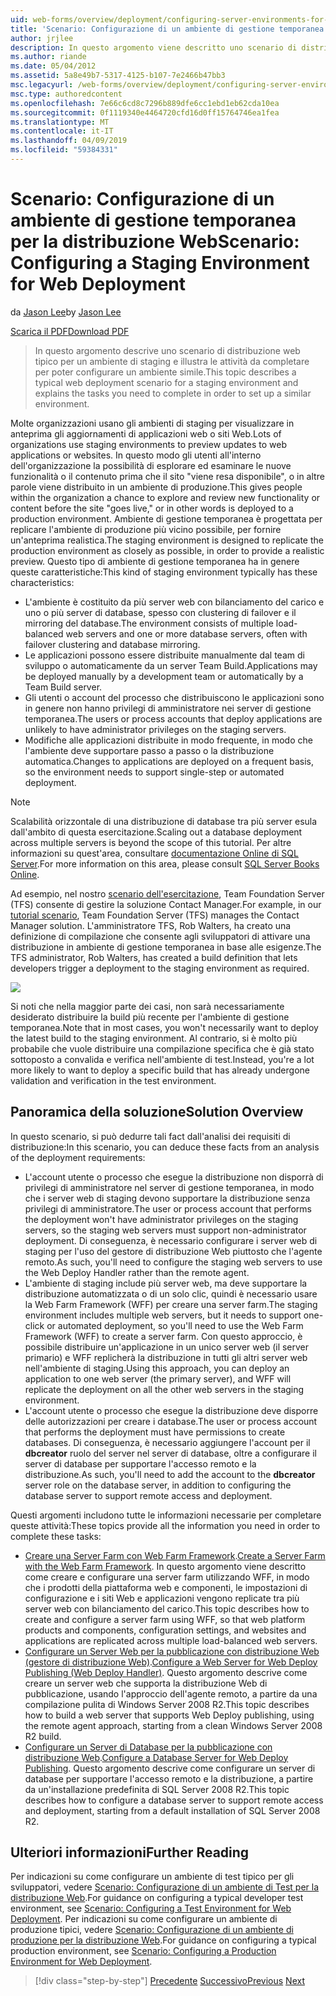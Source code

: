 ```yaml
---
uid: web-forms/overview/deployment/configuring-server-environments-for-web-deployment/scenario-configuring-a-staging-environment-for-web-deployment
title: 'Scenario: Configurazione di un ambiente di gestione temporanea per la distribuzione Web | Microsoft Docs'
author: jrjlee
description: In questo argomento viene descritto uno scenario di distribuzione web tipico per un ambiente di staging e illustra le attività da completare per configurare un ambiente simile...
ms.author: riande
ms.date: 05/04/2012
ms.assetid: 5a8e49b7-5317-4125-b107-7e2466b47bb3
msc.legacyurl: /web-forms/overview/deployment/configuring-server-environments-for-web-deployment/scenario-configuring-a-staging-environment-for-web-deployment
msc.type: authoredcontent
ms.openlocfilehash: 7e66c6cd8c7296b889dfe6cc1ebd1eb62cda10ea
ms.sourcegitcommit: 0f1119340e4464720cfd16d0ff15764746ea1fea
ms.translationtype: MT
ms.contentlocale: it-IT
ms.lasthandoff: 04/09/2019
ms.locfileid: "59384331"
---
```

# <a name="scenario-configuring-a-staging-environment-for-web-deployment"></a><span data-ttu-id="50855-103">Scenario: Configurazione di un ambiente di gestione temporanea per la distribuzione Web</span><span class="sxs-lookup"><span data-stu-id="50855-103">Scenario: Configuring a Staging Environment for Web Deployment</span></span>

<span data-ttu-id="50855-104">da [Jason Lee](https://github.com/jrjlee)</span><span class="sxs-lookup"><span data-stu-id="50855-104">by [Jason Lee](https://github.com/jrjlee)</span></span>

[<span data-ttu-id="50855-105">Scarica il PDF</span><span class="sxs-lookup"><span data-stu-id="50855-105">Download PDF</span></span>](https://msdnshared.blob.core.windows.net/media/MSDNBlogsFS/prod.evol.blogs.msdn.com/CommunityServer.Blogs.Components.WeblogFiles/00/00/00/63/56/8130.DeployingWebAppsInEnterpriseScenarios.pdf)

> <span data-ttu-id="50855-106">In questo argomento descrive uno scenario di distribuzione web tipico per un ambiente di staging e illustra le attività da completare per poter configurare un ambiente simile.</span><span class="sxs-lookup"><span data-stu-id="50855-106">This topic describes a typical web deployment scenario for a staging environment and explains the tasks you need to complete in order to set up a similar environment.</span></span>


<span data-ttu-id="50855-107">Molte organizzazioni usano gli ambienti di staging per visualizzare in anteprima gli aggiornamenti di applicazioni web o siti Web.</span><span class="sxs-lookup"><span data-stu-id="50855-107">Lots of organizations use staging environments to preview updates to web applications or websites.</span></span> <span data-ttu-id="50855-108">In questo modo gli utenti all'interno dell'organizzazione la possibilità di esplorare ed esaminare le nuove funzionalità o il contenuto prima che il sito "viene resa disponibile", o in altre parole viene distribuito in un ambiente di produzione.</span><span class="sxs-lookup"><span data-stu-id="50855-108">This gives people within the organization a chance to explore and review new functionality or content before the site "goes live," or in other words is deployed to a production environment.</span></span> <span data-ttu-id="50855-109">Ambiente di gestione temporanea è progettata per replicare l'ambiente di produzione più vicino possibile, per fornire un'anteprima realistica.</span><span class="sxs-lookup"><span data-stu-id="50855-109">The staging environment is designed to replicate the production environment as closely as possible, in order to provide a realistic preview.</span></span> <span data-ttu-id="50855-110">Questo tipo di ambiente di gestione temporanea ha in genere queste caratteristiche:</span><span class="sxs-lookup"><span data-stu-id="50855-110">This kind of staging environment typically has these characteristics:</span></span>

- <span data-ttu-id="50855-111">L'ambiente è costituito da più server web con bilanciamento del carico e uno o più server di database, spesso con clustering di failover e il mirroring del database.</span><span class="sxs-lookup"><span data-stu-id="50855-111">The environment consists of multiple load-balanced web servers and one or more database servers, often with failover clustering and database mirroring.</span></span>
- <span data-ttu-id="50855-112">Le applicazioni possono essere distribuite manualmente dal team di sviluppo o automaticamente da un server Team Build.</span><span class="sxs-lookup"><span data-stu-id="50855-112">Applications may be deployed manually by a development team or automatically by a Team Build server.</span></span>
- <span data-ttu-id="50855-113">Gli utenti o account del processo che distribuiscono le applicazioni sono in genere non hanno privilegi di amministratore nei server di gestione temporanea.</span><span class="sxs-lookup"><span data-stu-id="50855-113">The users or process accounts that deploy applications are unlikely to have administrator privileges on the staging servers.</span></span>
- <span data-ttu-id="50855-114">Modifiche alle applicazioni distribuite in modo frequente, in modo che l'ambiente deve supportare passo a passo o la distribuzione automatica.</span><span class="sxs-lookup"><span data-stu-id="50855-114">Changes to applications are deployed on a frequent basis, so the environment needs to support single-step or automated deployment.</span></span>

> [!NOTE]
> <span data-ttu-id="50855-115">Scalabilità orizzontale di una distribuzione di database tra più server esula dall'ambito di questa esercitazione.</span><span class="sxs-lookup"><span data-stu-id="50855-115">Scaling out a database deployment across multiple servers is beyond the scope of this tutorial.</span></span> <span data-ttu-id="50855-116">Per altre informazioni su quest'area, consultare [documentazione Online di SQL Server](https://technet.microsoft.com/library/ms130214.aspx).</span><span class="sxs-lookup"><span data-stu-id="50855-116">For more information on this area, please consult [SQL Server Books Online](https://technet.microsoft.com/library/ms130214.aspx).</span></span>


<span data-ttu-id="50855-117">Ad esempio, nel nostro [scenario dell'esercitazione](../deploying-web-applications-in-enterprise-scenarios/enterprise-web-deployment-scenario-overview.md), Team Foundation Server (TFS) consente di gestire la soluzione Contact Manager.</span><span class="sxs-lookup"><span data-stu-id="50855-117">For example, in our [tutorial scenario](../deploying-web-applications-in-enterprise-scenarios/enterprise-web-deployment-scenario-overview.md), Team Foundation Server (TFS) manages the Contact Manager solution.</span></span> <span data-ttu-id="50855-118">L'amministratore TFS, Rob Walters, ha creato una definizione di compilazione che consente agli sviluppatori di attivare una distribuzione in ambiente di gestione temporanea in base alle esigenze.</span><span class="sxs-lookup"><span data-stu-id="50855-118">The TFS administrator, Rob Walters, has created a build definition that lets developers trigger a deployment to the staging environment as required.</span></span>

![](scenario-configuring-a-staging-environment-for-web-deployment/_static/image1.png)

<span data-ttu-id="50855-119">Si noti che nella maggior parte dei casi, non sarà necessariamente desiderato distribuire la build più recente per l'ambiente di gestione temporanea.</span><span class="sxs-lookup"><span data-stu-id="50855-119">Note that in most cases, you won't necessarily want to deploy the latest build to the staging environment.</span></span> <span data-ttu-id="50855-120">Al contrario, si è molto più probabile che vuole distribuire una compilazione specifica che è già stato sottoposto a convalida e verifica nell'ambiente di test.</span><span class="sxs-lookup"><span data-stu-id="50855-120">Instead, you're a lot more likely to want to deploy a specific build that has already undergone validation and verification in the test environment.</span></span>

## <a name="solution-overview"></a><span data-ttu-id="50855-121">Panoramica della soluzione</span><span class="sxs-lookup"><span data-stu-id="50855-121">Solution Overview</span></span>

<span data-ttu-id="50855-122">In questo scenario, si può dedurre tali fact dall'analisi dei requisiti di distribuzione:</span><span class="sxs-lookup"><span data-stu-id="50855-122">In this scenario, you can deduce these facts from an analysis of the deployment requirements:</span></span>

- <span data-ttu-id="50855-123">L'account utente o processo che esegue la distribuzione non disporrà di privilegi di amministratore nel server di gestione temporanea, in modo che i server web di staging devono supportare la distribuzione senza privilegi di amministratore.</span><span class="sxs-lookup"><span data-stu-id="50855-123">The user or process account that performs the deployment won't have administrator privileges on the staging servers, so the staging web servers must support non-administrator deployment.</span></span> <span data-ttu-id="50855-124">Di conseguenza, è necessario configurare i server web di staging per l'uso del gestore di distribuzione Web piuttosto che l'agente remoto.</span><span class="sxs-lookup"><span data-stu-id="50855-124">As such, you'll need to configure the staging web servers to use the Web Deploy Handler rather than the remote agent.</span></span>
- <span data-ttu-id="50855-125">L'ambiente di staging include più server web, ma deve supportare la distribuzione automatizzata o di un solo clic, quindi è necessario usare la Web Farm Framework (WFF) per creare una server farm.</span><span class="sxs-lookup"><span data-stu-id="50855-125">The staging environment includes multiple web servers, but it needs to support one-click or automated deployment, so you'll need to use the Web Farm Framework (WFF) to create a server farm.</span></span> <span data-ttu-id="50855-126">Con questo approccio, è possibile distribuire un'applicazione in un unico server web (il server primario) e WFF replicherà la distribuzione in tutti gli altri server web nell'ambiente di staging.</span><span class="sxs-lookup"><span data-stu-id="50855-126">Using this approach, you can deploy an application to one web server (the primary server), and WFF will replicate the deployment on all the other web servers in the staging environment.</span></span>
- <span data-ttu-id="50855-127">L'account utente o processo che esegue la distribuzione deve disporre delle autorizzazioni per creare i database.</span><span class="sxs-lookup"><span data-stu-id="50855-127">The user or process account that performs the deployment must have permissions to create databases.</span></span> <span data-ttu-id="50855-128">Di conseguenza, è necessario aggiungere l'account per il **dbcreator** ruolo del server nel server di database, oltre a configurare il server di database per supportare l'accesso remoto e la distribuzione.</span><span class="sxs-lookup"><span data-stu-id="50855-128">As such, you'll need to add the account to the **dbcreator** server role on the database server, in addition to configuring the database server to support remote access and deployment.</span></span>

<span data-ttu-id="50855-129">Questi argomenti includono tutte le informazioni necessarie per completare queste attività:</span><span class="sxs-lookup"><span data-stu-id="50855-129">These topics provide all the information you need in order to complete these tasks:</span></span>

- <span data-ttu-id="50855-130">[Creare una Server Farm con Web Farm Framework](creating-a-server-farm-with-the-web-farm-framework.md).</span><span class="sxs-lookup"><span data-stu-id="50855-130">[Create a Server Farm with the Web Farm Framework](creating-a-server-farm-with-the-web-farm-framework.md).</span></span> <span data-ttu-id="50855-131">In questo argomento viene descritto come creare e configurare una server farm utilizzando WFF, in modo che i prodotti della piattaforma web e componenti, le impostazioni di configurazione e i siti Web e applicazioni vengono replicate tra più server web con bilanciamento del carico.</span><span class="sxs-lookup"><span data-stu-id="50855-131">This topic describes how to create and configure a server farm using WFF, so that web platform products and components, configuration settings, and websites and applications are replicated across multiple load-balanced web servers.</span></span>
- <span data-ttu-id="50855-132">[Configurare un Server Web per la pubblicazione con distribuzione Web (gestore di distribuzione Web)](configuring-a-web-server-for-web-deploy-publishing-web-deploy-handler.md).</span><span class="sxs-lookup"><span data-stu-id="50855-132">[Configure a Web Server for Web Deploy Publishing (Web Deploy Handler)](configuring-a-web-server-for-web-deploy-publishing-web-deploy-handler.md).</span></span> <span data-ttu-id="50855-133">Questo argomento descrive come creare un server web che supporta la distribuzione Web di pubblicazione, usando l'approccio dell'agente remoto, a partire da una compilazione pulita di Windows Server 2008 R2.</span><span class="sxs-lookup"><span data-stu-id="50855-133">This topic describes how to build a web server that supports Web Deploy publishing, using the remote agent approach, starting from a clean Windows Server 2008 R2 build.</span></span>
- <span data-ttu-id="50855-134">[Configurare un Server di Database per la pubblicazione con distribuzione Web](configuring-a-database-server-for-web-deploy-publishing.md).</span><span class="sxs-lookup"><span data-stu-id="50855-134">[Configure a Database Server for Web Deploy Publishing](configuring-a-database-server-for-web-deploy-publishing.md).</span></span> <span data-ttu-id="50855-135">Questo argomento descrive come configurare un server di database per supportare l'accesso remoto e la distribuzione, a partire da un'installazione predefinita di SQL Server 2008 R2.</span><span class="sxs-lookup"><span data-stu-id="50855-135">This topic describes how to configure a database server to support remote access and deployment, starting from a default installation of SQL Server 2008 R2.</span></span>

## <a name="further-reading"></a><span data-ttu-id="50855-136">Ulteriori informazioni</span><span class="sxs-lookup"><span data-stu-id="50855-136">Further Reading</span></span>

<span data-ttu-id="50855-137">Per indicazioni su come configurare un ambiente di test tipico per gli sviluppatori, vedere [Scenario: Configurazione di un ambiente di Test per la distribuzione Web](scenario-configuring-a-test-environment-for-web-deployment.md).</span><span class="sxs-lookup"><span data-stu-id="50855-137">For guidance on configuring a typical developer test environment, see [Scenario: Configuring a Test Environment for Web Deployment](scenario-configuring-a-test-environment-for-web-deployment.md).</span></span> <span data-ttu-id="50855-138">Per indicazioni su come configurare un ambiente di produzione tipici, vedere [Scenario: Configurazione di un ambiente di produzione per la distribuzione Web](scenario-configuring-a-production-environment-for-web-deployment.md).</span><span class="sxs-lookup"><span data-stu-id="50855-138">For guidance on configuring a typical production environment, see [Scenario: Configuring a Production Environment for Web Deployment](scenario-configuring-a-production-environment-for-web-deployment.md).</span></span>

> [!div class="step-by-step"]
> <span data-ttu-id="50855-139">[Precedente](scenario-configuring-a-test-environment-for-web-deployment.md)
> [Successivo](scenario-configuring-a-production-environment-for-web-deployment.md)</span><span class="sxs-lookup"><span data-stu-id="50855-139">[Previous](scenario-configuring-a-test-environment-for-web-deployment.md)
[Next](scenario-configuring-a-production-environment-for-web-deployment.md)</span></span>
